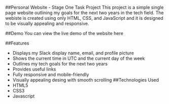 ##Personal Website - Stage One Task Project
This project is a simple single page website outlining my goals for the next two years in the tech field. The webiste is created using only HTML, CSS, and JavaScript and it is designed to be visually appealing and responsive.

##Demo
You can view the live demo of the website here <a id='https://abdul-hng-personal-website.netlify.app/'></a>

##Features
- Displays my Slack display name, email, and profile picture
- Shows the current time in UTC and the current day of the week
- Outlines my tech goals for the next two years
- Provides useful links
- Fully responsive and mobile-friendly
- Visually appealing desing with smooth scrolling
##Technologies Used
- HTML5
- CSS3
- Javascript
